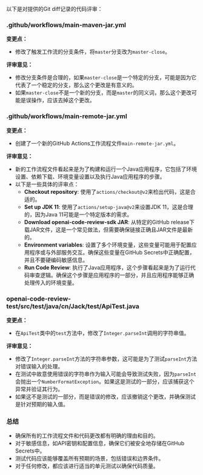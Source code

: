 以下是对提供的Git diff记录的代码评审：

### .github/workflows/main-maven-jar.yml

**变更点：**
- 修改了触发工作流的分支条件，将`master`分支改为`master-close`。

**评审意见：**
- 修改分支条件是合理的，如果`master-close`是一个特定的分支，可能是因为它代表了一个稳定的分支，那么这个更改是有意义的。
- 如果`master-close`不是一个新的分支，而是`master`的同义词，那么这个更改可能是误操作，应该去掉这个更改。

### .github/workflows/main-remote-jar.yml

**变更点：**
- 创建了一个新的GitHub Actions工作流程文件`main-remote-jar.yml`。

**评审意见：**
- 新的工作流程文件看起来是为了构建和运行一个Java应用程序，它包括了环境设置、依赖下载、环境变量设置以及执行Java应用程序的步骤。
- 以下是一些具体的评审点：
  - **Checkout repository**: 使用了`actions/checkout@v2`来检出代码，这是合适的。
  - **Set up JDK 11**: 使用了`actions/setup-java@v2`来设置JDK 11，这是合理的，因为Java 11可能是一个特定版本的需求。
  - **Download openai-code-review-sdk JAR**: 从特定的GitHub release下载JAR文件，这是一个常见做法，但需要确保链接正确且JAR文件是最新的。
  - **Environment variables**: 设置了多个环境变量，这些变量可能用于配置应用程序或与外部服务交互。确保这些变量在GitHub Secrets中正确配置，并且不要硬编码敏感信息。
  - **Run Code Review**: 执行了Java应用程序，这个步骤看起来是为了运行代码审查逻辑。确保这个步骤是应用程序的一部分，并且应用程序能够正确处理传入的环境变量。

### openai-code-review-test/src/test/java/cn/Jack/test/ApiTest.java

**变更点：**
- 在`ApiTest`类中的`test`方法中，修改了`Integer.parseInt`调用的字符串值。

**评审意见：**
- 修改了`Integer.parseInt`方法的字符串参数，这可能是为了测试`parseInt`方法对错误输入的处理。
- 在测试中故意使用错误的字符串作为输入可能会导致测试失败，因为`parseInt`会抛出一个`NumberFormatException`。如果这是测试的一部分，应该捕获这个异常并验证其行为。
- 如果这不是测试的一部分，而是错误的修改，应该撤销这个更改，并确保测试是针对预期的输入值。

### 总结

- 确保所有的工作流程文件和代码更改都有明确的理由和目的。
- 对于敏感信息，如API密钥和配置信息，确保它们被安全地存储在GitHub Secrets中。
- 测试代码应该能够覆盖所有预期的场景，包括错误和边界条件。
- 对于任何修改，都应该进行适当的单元测试以确保代码质量。